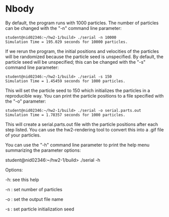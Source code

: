# Nbody

By default, the program runs with 1000 particles. The number of particles can be changed with the "-n" command line parameter:

    student@nid02346:~/hw2-1/build> ./serial -n 10000
    Simulation Time = 195.029 seconds for 10000 particles.

If we rerun the program, the initial positions and velocities of the particles will be randomized because the particle seed is unspecified. By default, the particle seed will be unspecified; this can be changed with the "-s" command line parameter:

    student@nid02346:~/hw2-1/build> ./serial -s 150
    Simulation Time = 1.45459 seconds for 1000 particles.

This will set the particle seed to 150 which initializes the particles in a reproducible way. You can print the particle positions to a file specified with the "-o" parameter:

    student@nid02346:~/hw2-1/build> ./serial -o serial.parts.out
    Simulation Time = 1.78357 seconds for 1000 particles.

This will create a serial.parts.out file with the particle positions after each step listed. You can use the hw2-rendering tool to convert this into a .gif file of your particles.

You can use the "-h" command line parameter to print the help menu summarizing the parameter options:

student@nid02346:~/hw2-1/build> ./serial -h

Options:

-h: see this help

-n <int>: set number of particles

-o <filename>: set the output file name

-s <int>: set particle initialization seed
